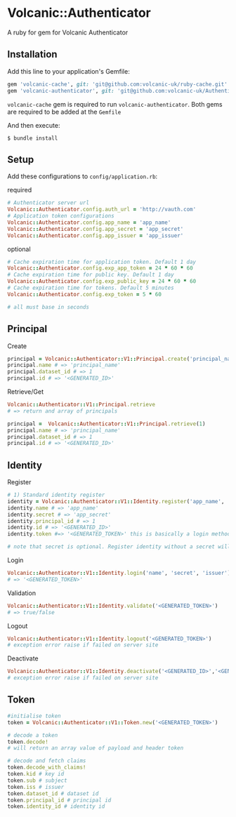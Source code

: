 # Volcanic::Authenticator

A ruby for gem for Volcanic Authenticator

## Installation

Add this line to your application's Gemfile:


```ruby
gem 'volcanic-cache', git: 'git@github.com:volcanic-uk/ruby-cache.git'
gem 'volcanic-authenticator', git: 'git@github.com:volcanic-uk/Authenticator-ruby-gem.git'
```
`volcanic-cache` gem is required to run `volcanic-authenticator`. Both gems are required to be added at the `Gemfile`

And then execute:

    $ bundle install
    
## Setup

Add these configurations to `config/application.rb`:

required
```ruby
# Authenticator server url
Volcanic::Authenticator.config.auth_url = 'http://vauth.com'
# Application token configurations
Volcanic::Authenticator.config.app_name = 'app_name'
Volcanic::Authenticator.config.app_secret = 'app_secret' 
Volcanic::Authenticator.config.app_issuer = 'app_issuer' 
```

optional
```ruby
# Cache expiration time for application token. Default 1 day
Volcanic::Authenticator.config.exp_app_token = 24 * 60 * 60 
# Cache expiration time for public key. Default 1 day
Volcanic::Authenticator.config.exp_public_key = 24 * 60 * 60  
# Cache expiration time for tokens. Default 5 minutes
Volcanic::Authenticator.config.exp_token = 5 * 60 

# all must base in seconds
```

## Principal
Create
```ruby
principal = Volcanic::Authenticator::V1::Principal.create('principal_name', 1)
principal.name # => 'principal_name'
principal.dataset_id # => 1
principal.id # => '<GENERATED_ID>'
```

Retrieve/Get
```ruby
Volcanic::Authenticator::V1::Principal.retrieve
# => return and array of principals

principal =  Volcanic::Authenticator::V1::Principal.retrieve(1)
principal.name # => 'principal_name'
principal.dataset_id # => 1
principal.id # => '<GENERATED_ID>'
```

## Identity

Register
```ruby
# 1) Standard identity register
identity = Volcanic::Authenticator::V1::Identity.register('app_name', 'app_secret', 1)
identity.name # => 'app_name'
identity.secret # => 'app_secret'
identity.principal_id # => 1
identity.id # => '<GENERATED_ID>'
identity.token #=> '<GENERATED_TOKEN>' this is basically a login method

# note that secret is optional. Register identity without a secret will return a generated secret
```
   
Login
```ruby
Volcanic::Authenticator::V1::Identity.login('name', 'secret', 'issuer')
# => '<GENERATED_TOKEN>'
```
Validation
```ruby
Volcanic::Authenticator::V1::Identity.validate('<GENERATED_TOKEN>')
# => true/false
```
Logout 
```ruby
Volcanic::Authenticator::V1::Identity.logout('<GENERATED_TOKEN>')
# exception error raise if failed on server site
```  

Deactivate
```ruby
Volcanic::Authenticator::V1::Identity.deactivate('<GENERATED_ID>','<GENERATED_TOKEN>')
# exception error raise if failed on server site
``` 

## Token
```ruby
#initialise token 
token = Volcanic::Authenticator::V1::Token.new('<GENERATED_TOKEN>')

# decode a token
token.decode!
# will return an array value of payload and header token

# decode and fetch claims
token.decode_with_claims! 
token.kid # key id 
token.sub # subject 
token.iss # issuer 
token.dataset_id # dataset id
token.principal_id # principal id
token.identity_id # identity id
```